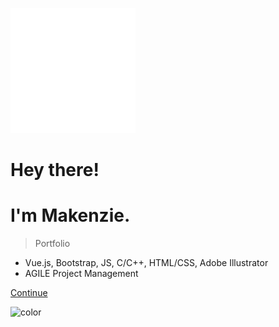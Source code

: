 <!-- _coverpage.md -->

![logo](media/codeSVG.svg)

# Hey there!

# I'm Makenzie.

> Portfolio

- Vue.js, Bootstrap, JS, C/C++, HTML/CSS, Adobe Illustrator
- AGILE Project Management

[Continue](#about-me)

<!-- background color -->

![color](#8a2be2)

